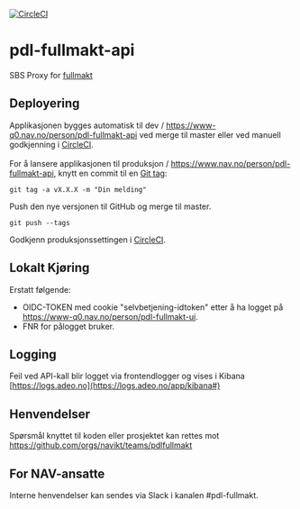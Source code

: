 [![CircleCI](https://circleci.com/gh/navikt/pdl-fullmakt-api/tree/master.svg?style=svg&circle-token=42f13ff89701ab775c8daecddc815955cebe5820)](https://circleci.com/gh/navikt/pdl-fullmakt-api/tree/master)

# pdl-fullmakt-api

SBS Proxy for [fullmakt](https://github.com/navikt/pdl-fullmakt-ui)


## Deployering

Applikasjonen bygges automatisk til dev / https://www-q0.nav.no/person/pdl-fullmakt-api ved merge til master eller ved manuell godkjenning i [CircleCI](https://circleci.com/gh/navikt/workflows/pdl-fullmakt-api). <br><br>
For å lansere applikasjonen til produksjon / https://www.nav.no/person/pdl-fullmakt-api, knytt en commit til en [Git tag](https://git-scm.com/book/en/v2/Git-Basics-Tagging):

```
git tag -a vX.X.X -m "Din melding"
```

Push den nye versjonen til GitHub og merge til master.

```
git push --tags
```

Godkjenn produksjonssettingen i [CircleCI](https://circleci.com/gh/navikt/workflows/pdl-fullmakt-api).

## Lokalt Kjøring


Erstatt følgende:
* OIDC-TOKEN med cookie "selvbetjening-idtoken" etter å ha logget på https://www-q0.nav.no/person/pdl-fullmakt-ui.
* FNR for pålogget bruker.


## Logging

Feil ved API-kall blir logget via frontendlogger og vises i Kibana<br>
[https://logs.adeo.no](https://logs.adeo.no/app/kibana#)

## Henvendelser

Spørsmål knyttet til koden eller prosjektet kan rettes mot https://github.com/orgs/navikt/teams/pdlfullmakt

## For NAV-ansatte

Interne henvendelser kan sendes via Slack i kanalen #pdl-fullmakt.

